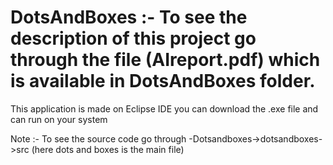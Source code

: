 # DotsAndBoxes :- To see the description of this project go through the file (AIreport.pdf) which is available in DotsAndBoxes folder.

This application is made on Eclipse IDE you can download the .exe file and can run on your system


Note :- To see the source code go through -Dotsandboxes->dotsandboxes->src (here dots and boxes is the main file)
